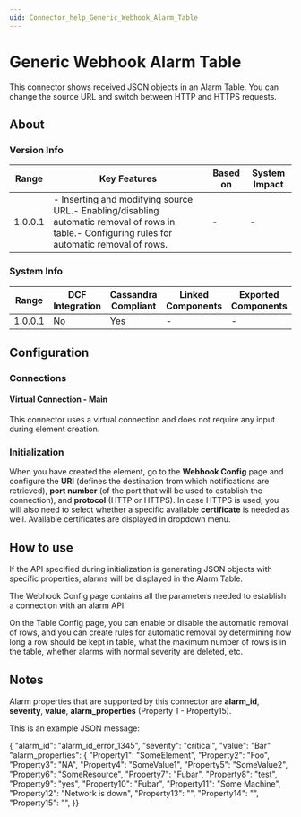 ```yaml
---
uid: Connector_help_Generic_Webhook_Alarm_Table
---
```


# Generic Webhook Alarm Table

This connector shows received JSON objects in an Alarm Table. You can change the source URL and switch between HTTP and HTTPS requests.

## About

### Version Info

| **Range** | **Key Features**                                                                                                                                 | **Based on** | **System Impact** |
|-----------|--------------------------------------------------------------------------------------------------------------------------------------------------|--------------|-------------------|
| 1.0.0.1   | \- Inserting and modifying source URL.- Enabling/disabling automatic removal of rows in table.- Configuring rules for automatic removal of rows. | \-           | \-                |

### System Info

| **Range** | **DCF Integration** | **Cassandra Compliant** | **Linked Components** | **Exported Components** |
|-----------|---------------------|-------------------------|-----------------------|-------------------------|
| 1.0.0.1   | No                  | Yes                     | \-                    | \-                      |

## Configuration

### Connections

#### Virtual Connection - Main

This connector uses a virtual connection and does not require any input during element creation.

### Initialization

When you have created the element, go to the **Webhook Config** page and configure the **URI** (defines the destination from which notifications are retrieved), **port number** (of the port that will be used to establish the connection), and **protocol** (HTTP or HTTPS). In case HTTPS is used, you will also need to select whether a specific available **certificate** is needed as well. Available certificates are displayed in dropdown menu.

## How to use

If the API specified during initialization is generating JSON objects with specific properties, alarms will be displayed in the Alarm Table.

The Webhook Config page contains all the parameters needed to establish a connection with an alarm API.

On the Table Config page, you can enable or disable the automatic removal of rows, and you can create rules for automatic removal by determining how long a row should be kept in table, what the maximum number of rows is in the table, whether alarms with normal severity are deleted, etc.

## Notes

Alarm properties that are supported by this connector are **alarm_id**, **severity**, **value**, **alarm_properties** (Property 1 - Property15).

This is an example JSON message:

{ "alarm_id": "alarm_id_error_1345", "severity": "critical", "value": "Bar" "alarm_properties": { "Property1": "SomeElement", "Property2": "Foo", "Property3": "NA", "Property4": "SomeValue1", "Property5": "SomeValue2", "Property6": "SomeResource", "Property7": "Fubar", "Property8": "test", "Property9": "yes", "Property10": "Fubar", "Property11": "Some Machine", "Property12": "Network is down", "Property13": "", "Property14": "", "Property15": "", }}
